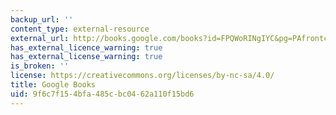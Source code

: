 ```yaml
---
backup_url: ''
content_type: external-resource
external_url: http://books.google.com/books?id=FPQWoRINgIYC&pg=PAfrontcover
has_external_licence_warning: true
has_external_license_warning: true
is_broken: ''
license: https://creativecommons.org/licenses/by-nc-sa/4.0/
title: Google Books
uid: 9f6c7f15-4bfa-485c-bc04-62a110f15bd6
---
```

